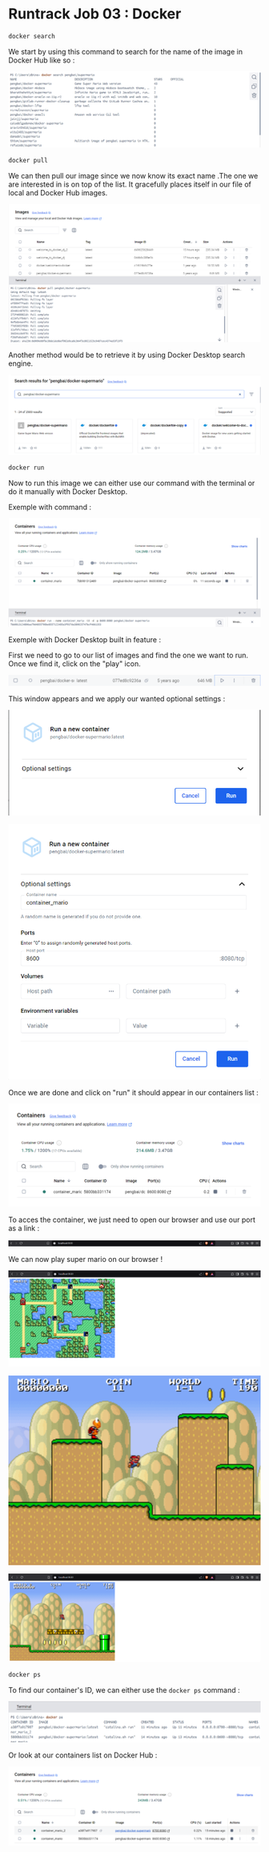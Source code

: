 # Runtrack Job 03 : Docker

```sh
docker search
``` 
We start by using this command to search for the name of the image in Docker Hub like so :

![alt text](images/docker_search.png)

```sh
docker pull
```

We can then pull our image since we now know its exact name .The one we are interested in is on top of the list. 
It gracefully places itself in our file of local and Docker Hub images. 

![alt text](images/pull_and_place.png)

Another method would be to retrieve it by using Docker Desktop search engine. 

![alt text](images/dekstop_image_search.png)

```sh 
docker run
```

Now to run this image we can either use our command with the terminal or do it manually with Docker Desktop.

Exemple with command : 

![alt text](images/run_using_command.png)

Exemple with Docker Desktop built in feature :

First we need to go to our list of images and find the one we want to run. 
Once we find it, click on the "play" icon.

![alt text](images/clicking_icon.png)

This window appears and we apply our wanted optional settings :

![alt text](images/run_window_pop.png)

![alt text](images/optional_settings.png)

Once we are done and click on "run" it should appear in our containers list :

![alt text](images/container_created.png)

To acces the container, we just need to open our browser and use our port as a link : 

![alt text](images/port_link_mario.png)

We can now play super mario on our browser ! 

![alt text](images/mario_game_1.png)

![alt text](images/mario_game_2.png)

![alt text](images/mario_game_3.png)

```sh
docker ps
```

To find our container's ID, we can either use the `docker ps` command : 

![alt text](images/docker_ps_id.png)

Or look at our containers list on Docker Hub : 

![alt text](images/id_container_list.png)

